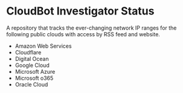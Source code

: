 # CloudBot Investigator Status

A repository that tracks the ever-changing network IP ranges for the following public clouds with access by RSS feed and website.

- Amazon Web Services
- Cloudflare
- Digital Ocean
- Google Cloud
- Microsoft Azure
- Microsoft o365
- Oracle Cloud
